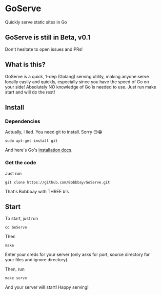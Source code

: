 # GoServe
Quickly serve static sites in Go

## GoServe is still in Beta, v0.1
Don't hesitate to open issues and PRs!

## What is this?
GoServe is a quick, 1-dep (Golang) serving utility, making anyone serve locally easily and quickly, especially since you have the speed of Go on your side!
Absolutely NO knowledge of Go is needed to use. Just run make start and will do the rest!

## Install
### Dependencies
Actually, I lied. You need git to install. Sorry :smirk::grin:
```
sudo apt-get install git
```
And here's Go's [installation docs](https://golang.org/doc/install).

### Get the code
Just run 
```
git clone https://github.com/Bobbbay/GoServe.git
```
That's Bobbbay with THREE b's

## Start
To start, just run 

```
cd GoServe
```
Then
```
make
```

Enter your creds for your server (only asks for port, source directory for your files and ignore directory).

Then, run 
```
make serve
```
And your server will start! Happy serving!
